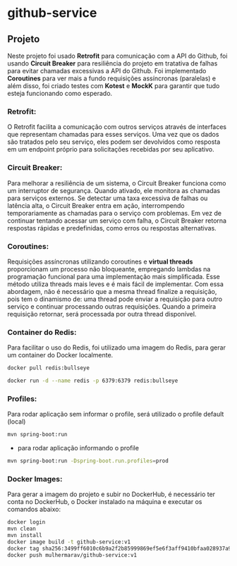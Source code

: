 # github-service

## Projeto

<p>Neste projeto foi usado <b>Retrofit</b> para comunicação com a API do Github, foi usando <b>Circuit Breaker</b> para resiliência do projeto em 
tratativa de falhas para evitar chamadas excessivas a API do Github. Foi implementado <b>Coroutines</b> para ver mais a fundo requisições assíncronas 
(paralelas) e além disso, foi criado testes com <b>Kotest</b> e <b>MockK</b> para garantir que tudo esteja funcionando como esperado.</p>

### Retrofit:

<p>O Retrofit facilita a comunicação com outros serviços através de interfaces que representam chamadas para esses serviços. Uma vez que os dados são 
tratados pelo seu serviço, eles podem ser devolvidos como resposta em um endpoint próprio para solicitações recebidas por seu aplicativo.</p>

### Circuit Breaker:

<p>Para melhorar a resiliência de um sistema, o Circuit Breaker funciona como um interruptor de segurança. Quando ativado, ele monitora as chamadas para 
serviços externos. Se detectar uma taxa excessiva de falhas ou latência alta, o Circuit Breaker entra em ação, interrompendo temporariamente as chamadas 
para o serviço com problemas. Em vez de continuar tentando acessar um serviço com falha, o Circuit Breaker retorna respostas rápidas e predefinidas, como 
erros ou respostas alternativas.</p>

### Coroutines:

<p>Requisições assíncronas utilizando coroutines e <b>virtual threads</b> proporcionam um processo não bloqueante, empregando lambdas na programação 
funcional para uma implementação mais simplificada. Esse método utiliza threads mais leves e é mais fácil de implementar. Com essa abordagem, não é necessário 
que a mesma thread finalize a requisição, pois tem o dinamismo de: uma thread pode enviar a requisição para outro serviço e continuar processando outras 
requisições. Quando a primeira requisição retornar, será processada por outra thread disponível.</p>

### Container do Redis:

<p>Para facilitar o uso do Redis, foi utilizado uma imagem do Redis, para gerar um container do Docker localmente.</p>

```bash
docker pull redis:bullseye
```

```bash
docker run -d --name redis -p 6379:6379 redis:bullseye
```

### Profiles:

<p>Para rodar aplicação sem informar o profile, será utilizado o profile default (local)</p>

```bash
mvn spring-boot:run
```

* para rodar aplicação informando o profile

```bash
mvn spring-boot:run -Dspring-boot.run.profiles=prod
```

### Docker Images:

<p>Para gerar a imagem do projeto e subir no DockerHub, é necessário ter conta no DockerHub, o Docker instalado na máquina e executar os comandos abaixo:</p>

````bash
docker login
mvn clean 
mvn install
docker image build -t github-service:v1
docker tag sha256:3499ff6010c6b9a2f2b85999869ef5e6f3aff9410bfaa028937a97283629484c mulhermarav/github-service:v1
docker push mulhermarav/github-service:v1 
````